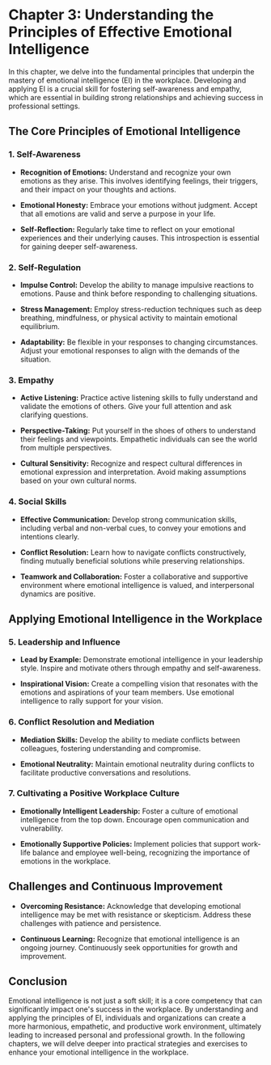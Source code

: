 Chapter 3: Understanding the Principles of Effective Emotional Intelligence
===========================================================================

In this chapter, we delve into the fundamental principles that underpin the mastery of emotional intelligence (EI) in the workplace. Developing and applying EI is a crucial skill for fostering self-awareness and empathy, which are essential in building strong relationships and achieving success in professional settings.

The Core Principles of Emotional Intelligence
---------------------------------------------

### 1. **Self-Awareness**

* **Recognition of Emotions:** Understand and recognize your own emotions as they arise. This involves identifying feelings, their triggers, and their impact on your thoughts and actions.

* **Emotional Honesty:** Embrace your emotions without judgment. Accept that all emotions are valid and serve a purpose in your life.

* **Self-Reflection:** Regularly take time to reflect on your emotional experiences and their underlying causes. This introspection is essential for gaining deeper self-awareness.

### 2. **Self-Regulation**

* **Impulse Control:** Develop the ability to manage impulsive reactions to emotions. Pause and think before responding to challenging situations.

* **Stress Management:** Employ stress-reduction techniques such as deep breathing, mindfulness, or physical activity to maintain emotional equilibrium.

* **Adaptability:** Be flexible in your responses to changing circumstances. Adjust your emotional responses to align with the demands of the situation.

### 3. **Empathy**

* **Active Listening:** Practice active listening skills to fully understand and validate the emotions of others. Give your full attention and ask clarifying questions.

* **Perspective-Taking:** Put yourself in the shoes of others to understand their feelings and viewpoints. Empathetic individuals can see the world from multiple perspectives.

* **Cultural Sensitivity:** Recognize and respect cultural differences in emotional expression and interpretation. Avoid making assumptions based on your own cultural norms.

### 4. **Social Skills**

* **Effective Communication:** Develop strong communication skills, including verbal and non-verbal cues, to convey your emotions and intentions clearly.

* **Conflict Resolution:** Learn how to navigate conflicts constructively, finding mutually beneficial solutions while preserving relationships.

* **Teamwork and Collaboration:** Foster a collaborative and supportive environment where emotional intelligence is valued, and interpersonal dynamics are positive.

Applying Emotional Intelligence in the Workplace
------------------------------------------------

### 5. **Leadership and Influence**

* **Lead by Example:** Demonstrate emotional intelligence in your leadership style. Inspire and motivate others through empathy and self-awareness.

* **Inspirational Vision:** Create a compelling vision that resonates with the emotions and aspirations of your team members. Use emotional intelligence to rally support for your vision.

### 6. **Conflict Resolution and Mediation**

* **Mediation Skills:** Develop the ability to mediate conflicts between colleagues, fostering understanding and compromise.

* **Emotional Neutrality:** Maintain emotional neutrality during conflicts to facilitate productive conversations and resolutions.

### 7. **Cultivating a Positive Workplace Culture**

* **Emotionally Intelligent Leadership:** Foster a culture of emotional intelligence from the top down. Encourage open communication and vulnerability.

* **Emotionally Supportive Policies:** Implement policies that support work-life balance and employee well-being, recognizing the importance of emotions in the workplace.

Challenges and Continuous Improvement
-------------------------------------

* **Overcoming Resistance:** Acknowledge that developing emotional intelligence may be met with resistance or skepticism. Address these challenges with patience and persistence.

* **Continuous Learning:** Recognize that emotional intelligence is an ongoing journey. Continuously seek opportunities for growth and improvement.

Conclusion
----------

Emotional intelligence is not just a soft skill; it is a core competency that can significantly impact one's success in the workplace. By understanding and applying the principles of EI, individuals and organizations can create a more harmonious, empathetic, and productive work environment, ultimately leading to increased personal and professional growth. In the following chapters, we will delve deeper into practical strategies and exercises to enhance your emotional intelligence in the workplace.
